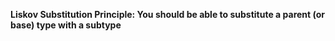 **Liskov Substitution Principle: You should be able to substitute a parent (or base) type with a subtype**